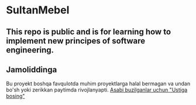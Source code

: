 # SultanMebel
## This repo is public and is for learning how to implement new principes of software engineering.
## Jamoliddinga
Bu proyekt boshqa favqulotda muhim proyektlarga halal bermagan va undan bo'sh yoki zerikkan paytimda rivojlanyapti.
[Asabi buzilganlar uchun "Ustiga bosing"]((https://youtu.be/8a-NvP92lSs?si=WidM-1H-_NS01JF5)https://youtu.be/8a-NvP92lSs?si=WidM-1H-_NS01JF5)
